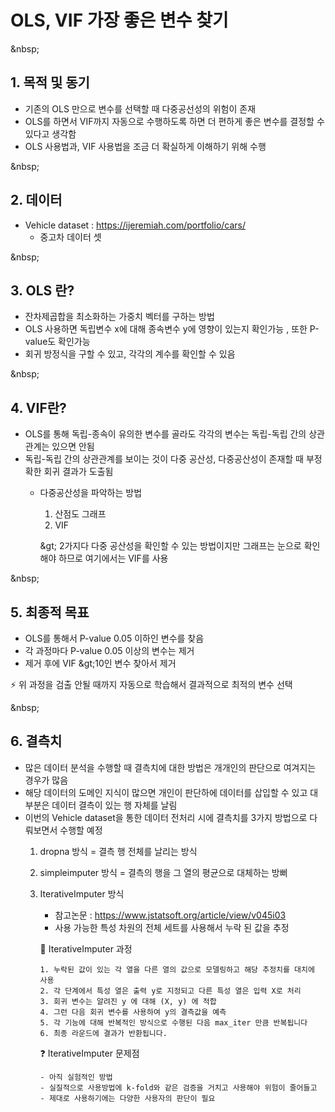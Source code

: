 # OLS, VIF 가장 좋은 변수 찾기

&amp;nbsp;

## 1. 목적 및 동기

 - 기존의 OLS 만으로 변수를 선택할 때 다중공선성의 위험이 존재 
 - OLS를 하면서 VIF까지 자동으로 수행하도록 하면 더 편하게 좋은 변수를 결정할 수 있다고 생각함
 - OLS 사용법과, VIF 사용법을 조금 더 확실하게 이해하기 위해 수행
 
&amp;nbsp;

## 2. 데이터
 - Vehicle dataset : https://ijeremiah.com/portfolio/cars/
    - 중고차 데이터 셋


&amp;nbsp;
## 3. OLS 란?

 - 잔차제곱합을 최소화하는 가중치 벡터를 구하는 방법
 - OLS 사용하면 독립변수 x에 대해 종속변수 y에 영향이 있는지 확인가능 , 또한 P-value도 확인가능
 - 회귀 방정식을 구할 수 있고, 각각의 계수를 확인할 수 있음
 
&amp;nbsp;
## 4. VIF란?

 - OLS를 통해 독립-종속이 유의한 변수를 골라도 각각의 변수는 독립-독립 간의 상관관계는 있으면 안됨
 - 독립-독립 간의 상관관계를 보이는 것이 다중 공산성, 다중공산성이 존재할 때 부정확한 회귀 결과가 도출됨
   - 다중공산성을 파악하는 방법
     1. 산점도 그래프
     2. VIF 
     
     &amp;gt; 2가지다 다중 공산성을 확인할 수 있는 방법이지만 그래프는 눈으로 확인해야 하므로 여기에서는 VIF를 사용
     
&amp;nbsp;
## 5. 최종적 목표

 - OLS를 통해서 P-value 0.05 이하인 변수를 찾음
 - 각 과정마다 P-value 0.05 이상의 변수는 제거
 - 제거 후에 VIF &amp;gt;10인 변수 찾아서 제거 
 
 :zap: 위 과정을 검출 안될 때까지 자동으로 학습해서 결과적으로 최적의 변수 선택
 
 
&amp;nbsp;
## 6. 결측치

 - 많은 데이터 분석을 수행할 때 결측치에 대한 방법은 개개인의 판단으로 여겨지는 경우가 많음
 - 해당 데이터의 도메인 지식이 많으면 개인이 판단하에 데이터를 삽입할 수 있고 대부분은 데이터 결측이 있는 행 자체를 날림
 - 이번의  Vehicle dataset을 통한 데이터 전처리 시에 결측치를 3가지 방법으로 다뤄보면서 수행할 예정
     1. dropna 방식 = 결측 행 전체를 날리는 방식
     2. simpleimputer 방식 = 결측의 행을 그 열의 평균으로 대체하는 방뻐
     3. IterativeImputer 방식
         - 참고논문 : https://www.jstatsoft.org/article/view/v045i03
         - 사용 가능한 특성 차원의 전체 세트를 사용해서 누락 된 값을 추정
         
         :repeat: IterativeImputer 과정
         
            1. 누락된 값이 있는 각 열을 다른 열의 값으로 모델링하고 해당 추정치를 대치에 사용
            2. 각 단계에서 특성 열은 출력 y로 지정되고 다른 특성 열은 입력 X로 처리
            3. 회귀 변수는 알려진 y 에 대해 (X, y) 에 적합
            4. 그런 다음 회귀 변수를 사용하여 y의 결측값을 예측
            5. 각 기능에 대해 반복적인 방식으로 수행된 다음 max_iter 만큼 반복됩니다
            6. 최종 라운드에 결과가 반환됩니다.
            
         :question: IterativeImputer 문제점
         
            - 아직 실험적인 방법
            - 실질적으로 사용방법에 k-fold와 같은 검증을 거치고 사용해야 위험이 줄어들고
            - 제대로 사용하기에는 다양한 사용자의 판단이 필요
